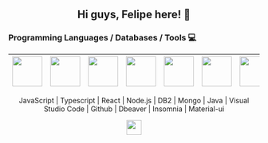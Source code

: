 <!--
**pomps10/pomps10** is a ✨ _special_ ✨ repository because its `README.md` (this file) appears on your GitHub profile.

Here are some ideas to get you started:

- 🔭 I’m currently working on ...
- 🌱 I’m currently learning ...
- 👯 I’m looking to collaborate on ...
- 🤔 I’m looking for help with ...
- 💬 Ask me about ...
- 📫 How to reach me: ...
- 😄 Pronouns: ...
- ⚡ Fun fact: ...
-->

<h2 align="center">
  Hi guys, Felipe here! 👋
</h2>

### Programming Languages / Databases / Tools :computer:		
|<img src="https://github.com/pomps10/pomps10/blob/main/assets/typescript.png" width=60> | <img src="https://github.com/pomps10/pomps10/blob/main/assets/javscript.png" width=60> | <img src="https://github.com/pomps10/pomps10/blob/main/assets/react-new.png" width=60> | <img src="https://github.com/pomps10/pomps10/blob/main/assets/nodejs.png" width=60> | <img src="https://github.com/pomps10/pomps10/blob/main/assets/db2.png" width=60> | <img src="https://github.com/pomps10/pomps10/blob/main/assets/mongo.png" width=60> | <img src="https://github.com/pomps10/pomps10/blob/main/assets/java.svg" width=60> | <img src="https://github.com/pomps10/pomps10/blob/main/assets/vsc.png" width=60> | <img src="https://github.com/pomps10/pomps10/blob/main/assets/github.png" width=60> | <img src="https://github.com/pomps10/pomps10/blob/main/assets/dbeaver.jpg" width=60> | <img src="https://github.com/pomps10/pomps10/blob/main/assets/insomnia.png" width=60> | <img src="https://github.com/pomps10/pomps10/blob/main/assets/material%20ui.png" width=60>
|:---:|:---:|:---:|:---:|:---:|:---:|:---:|:---:|:---:|:---:|:---:|:---:|

<p align="center">
  JavaScript | Typescript | React | Node.js | DB2 | Mongo | Java | Visual Studio Code | Github | Dbeaver | Insomnia | Material-ui 
</p>

<p align="center">  
  <a
      href="https://www.linkedin.com/in/felipe-pompeu-belinatto/" 
      alt="Felipe Pompeu Belinatto Linkedin"
      target="_blank"
    >
    <img src="https://github.com/pomps10/pomps10/blob/main/assets/linkedin.png" width=30>
  </a>
</p>
